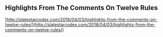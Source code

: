 ## Highlights From The Comments On Twelve Rules
  
  [http://slatestarcodex.com/2018/04/03/highlights-from-the-comments-on-twelve-rules/](http://slatestarcodex.com/2018/04/03/highlights-from-the-comments-on-twelve-rules/)